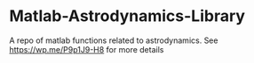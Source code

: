 # Matlab-Astrodynamics-Library
A repo of matlab functions related to astrodynamics. See https://wp.me/P9p1J9-H8 for more details
